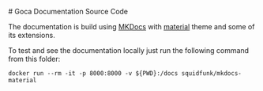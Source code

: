 # Goca Documentation Source Code

The documentation is build using [MKDocs](https://www.mkdocs.org/) with [material](https://squidfunk.github.io/mkdocs-material/) theme and some of its extensions.

To test and see the documentation locally just run the following command from this folder:
```
docker run --rm -it -p 8000:8000 -v ${PWD}:/docs squidfunk/mkdocs-material
```
